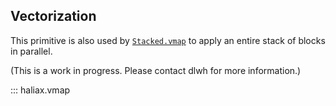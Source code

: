 ## Vectorization


This primitive is also used by [`Stacked.vmap`](scan.md#apply-blocks-in-parallel-with-vmap)
to apply an entire stack of blocks in parallel.

(This is a work in progress. Please contact dlwh for more information.)

::: haliax.vmap
